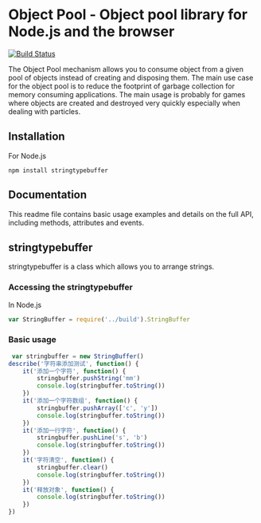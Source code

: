 Object Pool - Object pool library for Node.js and the browser 
============================================================
[![Build Status](https://travis-ci.org/BorisKozo/ObjectPool.png?branch=master)](https://travis-ci.org/BorisKozo/ObjectPool)

 The Object Pool mechanism allows you to consume object from a given
pool of objects instead of creating and disposing them. The main
use case for the object pool is to reduce the footprint of garbage 
collection for memory consuming applications. The main usage is probably for
games where objects are created and destroyed very quickly especially when
dealing with particles.

## Installation
For Node.js 
````
npm install stringtypebuffer
````

## Documentation

This readme file contains basic usage examples and 
details on the full API, including methods, 
attributes and events.

## stringtypebuffer

stringtypebuffer is a class which allows you to arrange strings.

### Accessing the stringtypebuffer

In Node.js
```js
var StringBuffer = require('../build').StringBuffer
```


### Basic usage

```js
 var stringbuffer = new StringBuffer()
describe('字符串添加测试', function() {
    it('添加一个字符', function() {
        stringbuffer.pushString('mm')
        console.log(stringbuffer.toString())
    })
    it('添加一个字符数组', function() {
        stringbuffer.pushArray(['c', 'y'])
        console.log(stringbuffer.toString())
    })
    it('添加一行字符', function() {
        stringbuffer.pushLine('s', 'b')
        console.log(stringbuffer.toString())
    })
    it('字符清空', function() {
        stringbuffer.clear()
        console.log(stringbuffer.toString())
    })
    it('释放对象', function() {
        console.log(stringbuffer.toString())
    })
})
```
